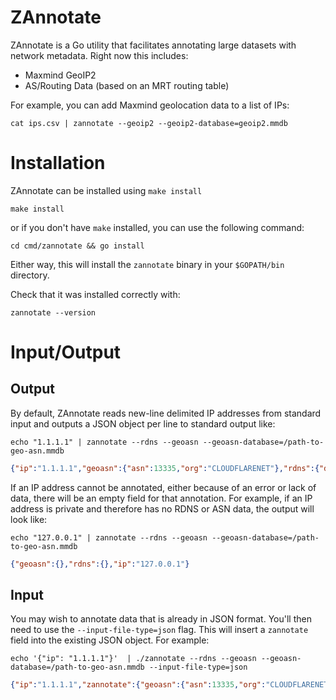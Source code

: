ZAnnotate
=========

ZAnnotate is a Go utility that facilitates annotating large datasets
with network metadata. Right now this includes:

 * Maxmind GeoIP2
 * AS/Routing Data (based on an MRT routing table)

For example, you can add Maxmind geolocation data to a list of IPs:

	cat ips.csv | zannotate --geoip2 --geoip2-database=geoip2.mmdb


# Installation

ZAnnotate can be installed using `make install`

```shell
make install
```

or if you don't have `make` installed, you can use the following command:

```shell
cd cmd/zannotate && go install
```

Either way, this will install the `zannotate` binary in your `$GOPATH/bin` directory.

Check that it was installed correctly with:

```shell
zannotate --version
```

# Input/Output

## Output
By default, ZAnnotate reads new-line delimited IP addresses from standard input and outputs a JSON object per line to standard output like:

```shell
echo "1.1.1.1" | zannotate --rdns --geoasn --geoasn-database=/path-to-geo-asn.mmdb
```

```json
{"ip":"1.1.1.1","geoasn":{"asn":13335,"org":"CLOUDFLARENET"},"rdns":{"domain_names":["one.one.one.one"]}}
```

If an IP address cannot be annotated, either because of an error or lack of data, there will be an empty field for that annotation.
For example, if an IP address is private and therefore has no RDNS or ASN data, the output will look like:
```shell
echo "127.0.0.1" | zannotate --rdns --geoasn --geoasn-database=/path-to-geo-asn.mmdb
```

```json
{"geoasn":{},"rdns":{},"ip":"127.0.0.1"}
```

## Input
You may wish to annotate data that is already in JSON format. You'll then need to use the `--input-file-type=json` flag.
This will insert a `zannotate` field into the existing JSON object. For example:

```shell
echo '{"ip": "1.1.1.1"}'  | ./zannotate --rdns --geoasn --geoasn-database=/path-to-geo-asn.mmdb --input-file-type=json    
```

```json
{"ip":"1.1.1.1","zannotate":{"geoasn":{"asn":13335,"org":"CLOUDFLARENET"},"rdns":{"domain_names":["one.one.one.one"]}}}
```
